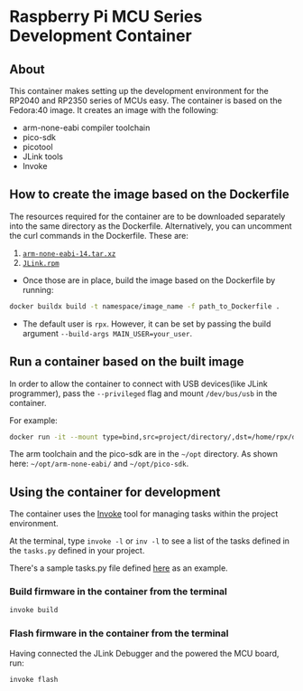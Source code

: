 # Raspberry Pi MCU Series Development Container

## About
This container makes setting up the development environment for the RP2040 and RP2350 series of MCUs easy.
The container is based on the Fedora:40 image. It creates an image with the following:
- arm-none-eabi compiler toolchain
- pico-sdk
- picotool
- JLink tools 
- Invoke

## How to create the image based on the Dockerfile
The resources required for the container are to be downloaded separately into the same directory as the Dockerfile.
Alternatively, you can uncomment the curl commands in the Dockerfile.
These are:
1. [`arm-none-eabi-14.tar.xz`](https://developer.arm.com/-/media/Files/downloads/gnu/14.2.rel1/binrel/arm-gnu-toolchain-14.2.rel1-x86_64-arm-none-eabi.tar.xz)
2. [`JLink.rpm`](https://www.segger.com/downloads/jlink/JLink_Linux_x86_64.rpm)

- Once those are in place, build the image based on the Dockerfile by running:
```bash
docker buildx build -t namespace/image_name -f path_to_Dockerfile .
```
- The default user is `rpx`. However, it can be set by passing the build argument `--build-args MAIN_USER=your_user`.


## Run a container based on the built image
In order to allow the container to connect with USB devices(like JLink programmer), pass the `--privileged` flag and mount `/dev/bus/usb` in the container.

For example:
```bash
docker run -it --mount type=bind,src=project/directory/,dst=/home/rpx/dev --privileged -v /dev/bus/usb/:/dev/bus/usb namespace/image_name  /bin/bash
```

The arm toolchain and the pico-sdk are in the `~/opt` directory. As shown here: 
`~/opt/arm-none-eabi/` and `~/opt/pico-sdk`.

## Using the container for development
The container uses the [Invoke](https://www.pyinvoke.org/) tool for managing tasks within the project environment.

At the terminal, type `invoke -l` or `inv -l` to see a list of the tasks defined in the `tasks.py` 
defined in your project.

There's a sample tasks.py file defined [here](https://github.com/raynayx/rpxPrj) as an example.
### Build firmware in the container from the terminal
```bash
invoke build
```

### Flash firmware in the container from the terminal
Having connected the JLink Debugger and the powered the MCU board, run:
```bash
invoke flash

```



